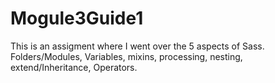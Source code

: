# Mogule3Guide1
This is an assigment where I went over the 5 aspects of Sass.
Folders/Modules, Variables, mixins, processing, nesting, extend/Inheritance, Operators. 